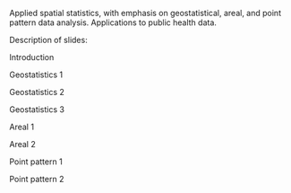 Applied spatial statistics, with emphasis on geostatistical, areal, and point pattern data analysis. Applications to public health data.

Description of slides:

Introduction

Geostatistics 1

Geostatistics 2

Geostatistics 3

Areal 1

Areal 2

Point pattern 1

Point pattern 2

